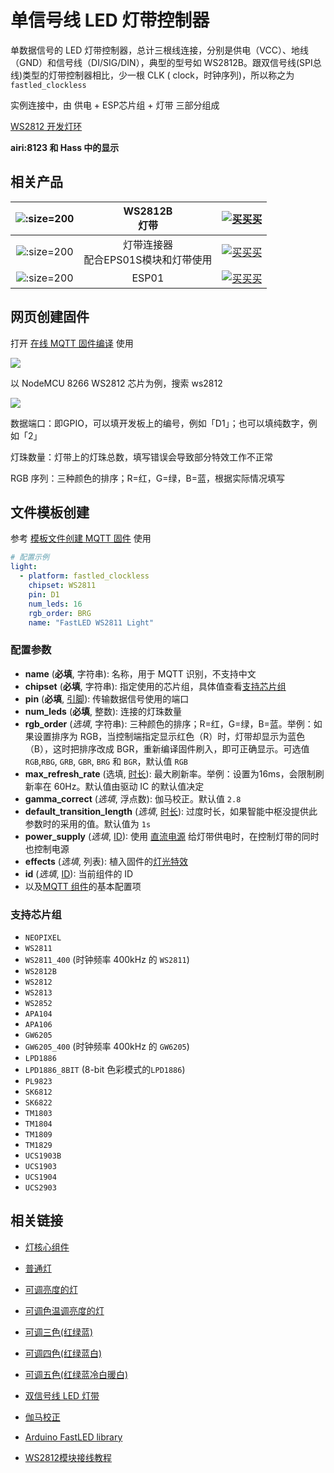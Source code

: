 # 单信号线 LED 灯带控制器

单数据信号的 LED 灯带控制器，总计三根线连接，分别是供电（VCC）、地线（GND）和信号线（DI/SIG/DIN），典型的型号如 WS2812B。跟双信号线(SPI总线)类型的灯带控制器相比，少一根 CLK ( clock，时钟序列)，所以称之为 `fastled_clockless`


实例连接中，由 供电 + ESP芯片组 + 灯带 三部分组成


[WS2812 开发灯环](//player.bilibili.com/player.html?aid=35359361&cid=61980878&page=1 ':include :type=iframe width="720" height="1280"')

**airi:8123 和 Hass 中的显示**

## 相关产品

| ![](https://ws1.sinaimg.cn/large/007fN5Xegy1fwxfzyopmcj30xa0k81fn.jpg ':size=200')|  WS2812B<br> 灯带 |   [![买买买](http://cdn.airijia.com/b6eca8da724952cc0251.gif ':size=150')](https://s.taobao.com/search?q=ws2812b) |
|:-:|:-:|:-:|
| ![](https://ws1.sinaimg.cn/large/007fN5Xegy1fwxbejdrw1j30b40b4tdc.jpg ':size=200')  | 灯带连接器<br> 配合EPS01S模块和灯带使用  |  [![买买买](http://cdn.airijia.com/b6eca8da724952cc0251.gif ':size=150')](https://item.taobao.com/item.htm?id=551951370518) |
| ![](http://pic.airijia.com/doc/20181122164130.png ':size=200')| ESP01 |  [![买买买](http://cdn.airijia.com/b6eca8da724952cc0251.gif ':size=150')](https://item.taobao.com/item.htm?id=45607865463) |



## 网页创建固件

打开 [在线 MQTT 固件编译](http://airijia.com/ctl/firmware/list) 使用

![](https://ws1.sinaimg.cn/large/007fN5Xegy1fwxg8yw6t6j30w60jqtca.jpg)

以 NodeMCU 8266 WS2812 芯片为例，搜索 ws2812  




![](https://ws1.sinaimg.cn/large/007fN5Xegy1fwxda34579j30ku0djmxh.jpg)

数据端口：即GPIO，可以填开发板上的编号，例如「D1」；也可以填纯数字，例如「2」

灯珠数量：灯带上的灯珠总数，填写错误会导致部分特效工作不正常

RGB 序列：三种颜色的排序；R=红，G=绿，B=蓝，根据实际情况填写




## 文件模板创建

参考 [模板文件创建 MQTT 固件](mqtt/guides/yaml) 使用


```yaml
# 配置示例
light:
  - platform: fastled_clockless
    chipset: WS2811
    pin: D1
    num_leds: 16
    rgb_order: BRG
    name: "FastLED WS2811 Light"
```

### 配置参数

- **name** (**必填**, 字符串): 名称，用于 MQTT 识别，不支持中文
- **chipset** (**必填**, 字符串): 指定使用的芯片组，具体值查看[支持芯片组](#支持芯片组)
- **pin** (**必填**, [引脚](mqtt/guides/configuration-types#引脚)): 传输数据信号使用的端口
- **num_leds** (**必填**, 整数): 连接的灯珠数量
- **rgb_order** (*选填*, 字符串): 三种颜色的排序；R=红，G=绿，B=蓝。举例：如果设置排序为 RGB，当控制端指定显示红色（R）时，灯带却显示为蓝色（B），这时把排序改成 BGR，重新编译固件刷入，即可正确显示。可选值 `RGB`,`RBG`, `GRB`, `GBR`, `BRG` 和 `BGR`，默认值  `RGB`
- **max_refresh_rate** (选填, [时长](mqtt/guides/configuration-types#时长)): 最大刷新率。举例：设置为16ms，会限制刷新率在 60Hz。默认值由驱动 IC 的默认值决定
- **gamma_correct** (*选填*, 浮点数): 伽马校正。默认值 `2.8`
- **default_transition_length** (*选填*, [时长](mqtt/guides/configuration-types#时长)): 过度时长，如果智能中枢没提供此参数时的采用的值。默认值为 `1s`
- **power_supply** (*选填*, [ID](mqtt/guides/configuration-types#id)): 使用 [直流电源](mqtt/components/power_supply) 给灯带供电时，在控制灯带的同时也控制电源
- **effects** (*选填*, 列表): 植入固件的[灯光特效](mqtt/components/light/#灯光特效)
- **id** (*选填*, [ID](mqtt/guides/configuration-types#id)): 当前组件的 ID
- 以及[MQTT 组件](mqtt/components/mqtt#MQTT-组件基本配置项)的基本配置项



### 支持芯片组

- `NEOPIXEL`
- `WS2811`
- `WS2811_400` (时钟频率 400kHz 的 `WS2811`)
- `WS2812B`
- `WS2812`
- `WS2813`
- `WS2852`
- `APA104`
- `APA106`
- `GW6205`
- `GW6205_400` (时钟频率 400kHz 的  `GW6205`)
- `LPD1886`
- `LPD1886_8BIT` (8-bit 色彩模式的`LPD1886`)
- `PL9823`
- `SK6812`
- `SK6822`
- `TM1803`
- `TM1804`
- `TM1809`
- `TM1829`
- `UCS1903B`
- `UCS1903`
- `UCS1904`
- `UCS2903`


## 相关链接

-  [灯核心组件](mqtt/components/light/)
  -  [普通灯](mqtt/components/light/binary)
  -  [可调亮度的灯](mqtt/components/light/monochromatic)
  -  [可调色温调亮度的灯](mqtt/components/light/cwww)
  -  [可调三色(红绿蓝)](mqtt/components/light/rgb)
  -  [可调四色(红绿蓝白)](mqtt/components/light/rgbw)
  -  [可调五色(红绿蓝冷白暖白)](mqtt/components/light/rgbww)
  -  [双信号线 LED 灯带](mqtt/components/light/fastled_spi)


- [伽马校正](https://baike.baidu.com/item/%E4%BC%BD%E7%8E%9B%E6%A0%A1%E6%AD%A3/7257507)
- [Arduino FastLED library](https://github.com/FastLED/FastLED)
- [WS2812模块接线教程](http://www.i-element.org/ws2812/)
